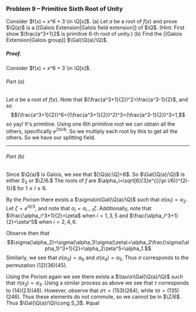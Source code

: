 ### Problem 9 – Primitive Sixth Root of Unity
Consider $f(x) = x^6 + 3 \in \Q[x]$.
(a) Let $a$ be a root of $f(x)$ and prove $\Q(a)$ is a [[Galois Extension|Galois field extension]] of $\Q$. (Hint: First show $\frac{a^3+1}2$ is primitive $6$-th root of unity.)
(b) Find the [[Galois Extension|Galois group]] $\Gal(\Q(a)/\Q)$.

##### *Proof.*
Consider $f(x) = x^6 + 3 \in \Q[x]$.
###### Part (a) 
Let $a$ be a root of $f(x)$. Note that $(\frac{a^3+1}{2})^2=\frac{a^3-1}{2}$, and so $$(\frac{a^3+1}{2})^6=((\frac{a^3+1}{2})^2)^3=(\frac{a^3-1}{2})^3=1,$$so yay! It's primitive. Using one $6$th primitive root we can obtain all the others, specifically $e^{2\pi i/6}$. So we multiply each root by this to get all the others. So we have our splitting field. 
***
###### Part (b) 
Since $\Q(a)$ is Galois, we see that $[\Q(a):\Q]=6$. So $\Gal(\Q(a)/\Q)$ is either $S_3$ or $\Z/6.$ 
The roots of $f$ are $\alpha_i=\sqrt[6]{3}e^{{(\pi i/6)}^{2i-1}}$ for $1\leq i\leq 6$. 

By the Porism there exists a $\sigma\in\Gal(\Q(a)/\Q)$ such that $\sigma(\alpha_1)=\alpha_2$. Let $\zeta=e^{\pi i/3}$, and note that $\alpha_i=\alpha_{i-1}\zeta$. Additionally, note that $\frac{\alpha_i^3+1}{2}=\zeta$ when $i=1,3,5$ and $\frac{\alpha_i^3+1}{2}=\zeta^5$ when $i=2,4,6$. 

Observe then that $$\sigma(\alpha_2)=\sigma(\alpha_1)\sigma(\zeta)=\alpha_2\frac{\sigma(\alpha_1)^3+1}{2}=\alpha_2\zeta^5=\alpha_1.$$Similarly, we see that $\sigma(\alpha_3)=\alpha_6$ and $\sigma(\alpha_4)=\alpha_5$. Thus $\sigma$ corresponds to the permutation $(12)(36)(45)$.

Using the Porism again we see there exists a $\tau\in\Gal(\Q(a)/\Q)$ such that $\tau(\alpha_2)=\alpha_3$. Using a similar process as above we see that $\tau$ corresponds to $(14)(23)(46)$. However, observe that $\sigma\tau=(153)(264)$, while $\tau\sigma=(135)(246)$. Thus these elements do not commute, so we cannot be in $\Z/6$. Thus $\Gal(\Q(a)/\Q)\cong S_3$.
#qual